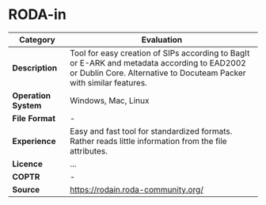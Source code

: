 # RODA-in

| Category | Evaluation |
| --- | --- |
| **Description** | Tool for easy creation of SIPs according to BagIt or E-ARK and metadata according to EAD2002 or Dublin Core. Alternative to Docuteam Packer with similar features. |
| **Operation System** | Windows, Mac, Linux |
| **File Format** | - |
| **Experience** | Easy and fast tool for standardized formats. Rather reads little information from the file attributes. |
| **Licence** | ... |
| **COPTR** | - |
| **Source** | https://rodain.roda-community.org/ |
